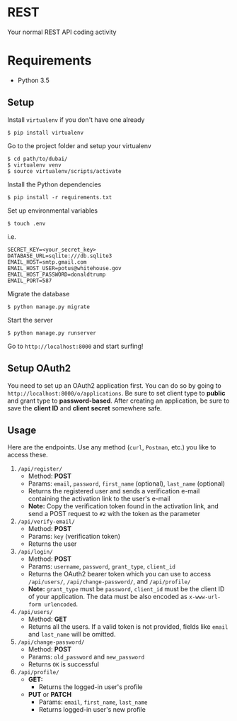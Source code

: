 # REST

Your normal REST API coding activity

# Requirements
- Python 3.5

## Setup
Install `virtualenv` if you don't have one already

``` 
$ pip install virtualenv
```

Go to the project folder and setup your virtualenv

``` 
$ cd path/to/dubai/
$ virtualenv venv
$ source virtualenv/scripts/activate
```

Install the Python dependencies

``` 
$ pip install -r requirements.txt
```

Set up environmental variables

```
$ touch .env
```

i.e.

```
SECRET_KEY=<your_secret_key>
DATABASE_URL=sqlite:///db.sqlite3
EMAIL_HOST=smtp.gmail.com
EMAIL_HOST_USER=potus@whitehouse.gov
EMAIL_HOST_PASSWORD=donaldtrump
EMAIL_PORT=587
```

Migrate the database

``` 
$ python manage.py migrate
```

Start the server

``` 
$ python manage.py runserver
```

Go to `http://localhost:8000` and start surfing!

## Setup OAuth2

You need to set up an OAuth2 application first. You can do so by going to `http://localhost:8000/o/applications`. Be sure to set client type to **public** and grant type to **password-based**. After creating an application, be sure to save the **client ID** and **client secret** somewhere safe.

## Usage

Here are the endpoints. Use any method (`curl`, `Postman`, etc.) you like to access these.

1. `/api/register/`
    - Method: **POST**
    - Params: `email`, `password`, `first_name` (optional), `last_name` (optional)
    - Returns the registered user and sends a verification e-mail containing the activation link to the user's e-mail
    - **Note:** Copy the verification token found in the activation link, and send a POST request to `#2` with the token as the parameter
2. `/api/verify-email/`
    - Method: **POST**
    - Params: `key` (verification token)
    - Returns the user
2. `/api/login/`
    - Method: **POST**
    - Params: `username`, `password`, `grant_type`, `client_id`
    - Returns the OAuth2 bearer token which you can use to access `/api/users/`, `/api/change-password/`, and `/api/profile/`
    - **Note:** `grant_type` must be `password`, `client_id` must be the client ID of your application. The data must be also encoded as `x-www-url-form urlencoded`.
3. `/api/users/`
    - Method: **GET**
    - Returns all the users. If a valid token is not provided, fields like `email` and `last_name` will be omitted.
4. `/api/change-password/`
    - Method: **POST**
    - Params: `old_password` and `new_password`
    - Returns `OK` is successful
5. `/api/profile/`
    - **GET:**
        - Returns the logged-in user's profile
    - **PUT** or **PATCH**
        - Params: `email`, `first_name`, `last_name`
        - Returns logged-in user's new profile